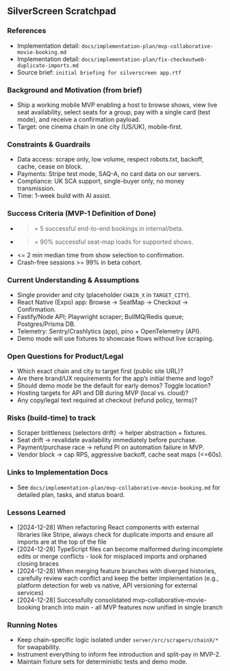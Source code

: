 ## SilverScreen Scratchpad

### References
- Implementation detail: `docs/implementation-plan/mvp-collaborative-movie-booking.md`
- Implementation detail: `docs/implementation-plan/fix-checkoutweb-duplicate-imports.md`
- Source brief: `initial briefing for silverscreen app.rtf`

### Background and Motivation (from brief)
- Ship a working mobile MVP enabling a host to browse shows, view live seat availability, select seats for a group, pay with a single card (test mode), and receive a confirmation payload.
- Target: one cinema chain in one city (US/UK), mobile-first.

### Constraints & Guardrails
- Data access: scrape only, low volume, respect robots.txt, backoff, cache, cease on block.
- Payments: Stripe test mode, SAQ-A, no card data on our servers.
- Compliance: UK SCA support, single-buyer only, no money transmission.
- Time: 1-week build with AI assist.

### Success Criteria (MVP-1 Definition of Done)
- >= 5 successful end-to-end bookings in internal/beta.
- >= 90% successful seat-map loads for supported shows.
- <= 2 min median time from show selection to confirmation.
- Crash-free sessions >= 99% in beta cohort.

### Current Understanding & Assumptions
- Single provider and city (placeholder `CHAIN_X` in `TARGET_CITY`).
- React Native (Expo) app: Browse → SeatMap → Checkout → Confirmation.
- Fastify/Node API; Playwright scraper; BullMQ/Redis queue; Postgres/Prisma DB.
- Telemetry: Sentry/Crashlytics (app), pino + OpenTelemetry (API).
- Demo mode will use fixtures to showcase flows without live scraping.

### Open Questions for Product/Legal
- Which exact chain and city to target first (public site URL)?
- Are there brand/UX requirements for the app’s initial theme and logo?
- Should demo mode be the default for early demos? Toggle location?
- Hosting targets for API and DB during MVP (local vs. cloud)?
- Any copy/legal text required at checkout (refund policy, terms)?

### Risks (build-time) to track
- Scraper brittleness (selectors drift) → helper abstraction + fixtures.
- Seat drift → revalidate availability immediately before purchase.
- Payment/purchase race → refund PI on automation failure in MVP.
- Vendor block → cap RPS, aggressive backoff, cache seat maps (<=60s).

### Links to Implementation Docs
- See `docs/implementation-plan/mvp-collaborative-movie-booking.md` for detailed plan, tasks, and status board.

### Lessons Learned
- [2024-12-28] When refactoring React components with external libraries like Stripe, always check for duplicate imports and ensure all imports are at the top of the file
- [2024-12-28] TypeScript files can become malformed during incomplete edits or merge conflicts - look for misplaced imports and orphaned closing braces
- [2024-12-28] When merging feature branches with diverged histories, carefully review each conflict and keep the better implementation (e.g., platform detection for web vs native, API versioning for external services)
- [2024-12-28] Successfully consolidated mvp-collaborative-movie-booking branch into main - all MVP features now unified in single branch

### Running Notes
- Keep chain-specific logic isolated under `server/src/scrapers/chainX/*` for swapability.
- Instrument everything to inform fee introduction and split-pay in MVP-2.
- Maintain fixture sets for deterministic tests and demo mode.
